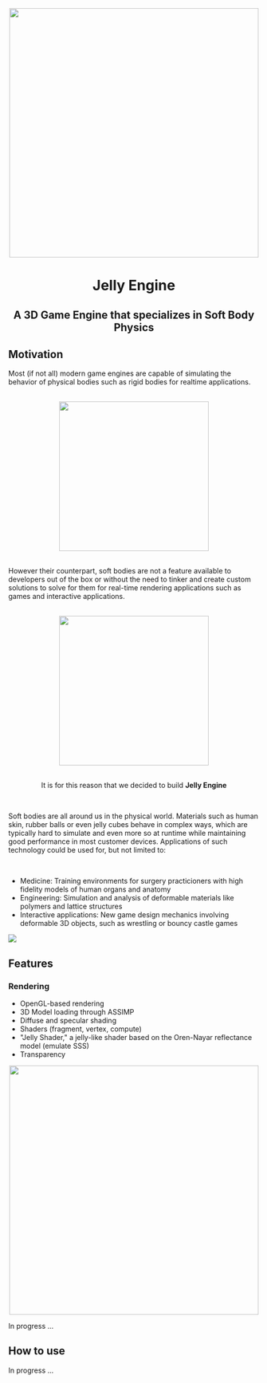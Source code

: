 <div align = "center">
  <img src = https://github.com/Rafapp/jellyengine/assets/38381290/d404dcfb-dd45-4afa-8a9f-42b7b3083d17 width = "500px" align = "center">
  <h1>Jelly Engine</h1>
  <h2>A 3D Game Engine that specializes in Soft Body Physics</h2>
</div>
<h2>Motivation</h2>
<p>Most (if not all) modern game engines are capable of simulating the behavior of physical bodies such as rigid bodies for realtime applications.</p>
<br>
  <div align = "center">
    <img src = https://media.giphy.com/media/J5XaDN7mg3lHLoUJbu/giphy.gif?cid=ecf05e47wjl82fppofuwugevgps9nhf4mlnhov0t7uk6kydd&ep=v1_gifs_search&rid=giphy.gif&ct=g width = "300" align = "center">
  </div>
<br>
<p>However their counterpart, soft bodies are not a feature available to developers out of the box or without the need to tinker and create custom solutions to solve for them for real-time rendering applications such as games and interactive applications.</p>
<br>
  <div align = "center">
    <img src = https://media.giphy.com/media/l4FGHzb9sBnQmYjyU/giphy.gif?cid=ecf05e471w0gc90idkxq0236pp7yqx1h0n127w79ykqxmwr3&ep=v1_gifs_search&rid=giphy.gif&ct=g width = "300" align = "center">
    <br>
    <br>
    <p>It is for this reason that we decided to build <b>Jelly Engine</b></p>
</div>
<br>
<p>Soft bodies are all around us in the physical world. Materials such as human skin, rubber balls or even jelly cubes behave in complex ways, which are typically hard to simulate and even more so at runtime while maintaining good performance in most customer devices. Applications of such technology could be used for, but not limited to:</p>
<br>
<ul>
  <li>Medicine: Training environments for surgery practicioners with high fidelity models of human organs and anatomy</li>
  <li>Engineering: Simulation and analysis of deformable materials like polymers and lattice structures</li>
  <li>Interactive applications: New game design mechanics involving deformable 3D objects, such as wrestling or bouncy castle games</li>
</ul>
<img src=https://media1.giphy.com/media/v1.Y2lkPTc5MGI3NjExMHo5Nmh1eDdlbXkzc2RuYW5xdHprMmkwMDh5a3AwdjIwaDQ2NGZveCZlcD12MV9pbnRlcm5hbF9naWZfYnlfaWQmY3Q9Zw/ct0EZMsDgLQAsTr1TD/giphy.gif>

<h2>Features</h2>
<h3>Rendering</h3>
<ul>
  <li>OpenGL-based rendering</li>
  <li>3D Model loading through ASSIMP</li>
  <li>Diffuse and specular shading</li>
  <li>Shaders (fragment, vertex, compute)</li>
  <li>"Jelly Shader," a jelly-like shader based on the Oren-Nayar reflectance model (emulate SSS)</li>
  <li>Transparency</li>
</ul>
<div align = "center">
<img src=https://github.com/Rafapp/jellyengine/assets/38381290/f11cf8ac-0174-47a3-84cb-1bfb2166e671 width = "500" align = "center">
</div>

<p>In progress ...</p>

<h2>How to use</h2>
<p>In progress ...</p>
